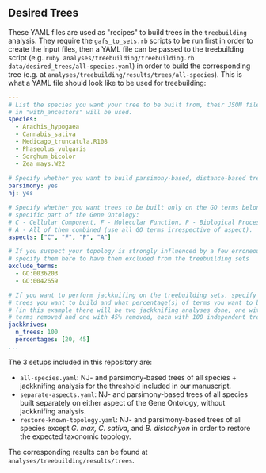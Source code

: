 ## Desired Trees
These YAML files are used as "recipes" to build trees in the `treebuilding` analysis.
They require the `gafs_to_sets.rb` scripts to be run first in order to create the input files, then a YAML file can be passed to the treebuilding script 
(e.g. `ruby analyses/treebuilding/treebuilding.rb data/desired_trees/all-species.yaml`) in order to build the corresponding tree (e.g. at `analyses/treebuilding/results/trees/all-species`).
This is what a YAML file should look like to be used for treebuilding:

```yaml
---
# List the species you want your tree to be built from, their JSON files
# in "with_ancestors" will be used.
species:
  - Arachis_hypogaea
  - Cannabis_sativa
  - Medicago_truncatula.R108
  - Phaseolus_vulgaris
  - Sorghum_bicolor
  - Zea_mays.W22
  
# Specify whether you want to build parsimony-based, distance-based trees or both
parsimony: yes
nj: yes

# Specify whether you want trees to be built only on the GO terms belonging to a 
# specific part of the Gene Ontology:
# C - Cellular Component, F - Molecular Function, P - Biological Process
# A - All of them combined (use all GO terms irrespective of aspect).
aspects: ["C", "F", "P", "A"]

# If you suspect your topology is strongly influenced by a few erroneous terms, you can
# specify them here to have them excluded from the treebuilding sets
exclude_terms:
  - GO:0036203
  - GO:0042659

# If you want to perform jackknifing on the treebuilding sets, specify here how many
# trees you want to build and what percentage(s) of terms you want to be removed
# (in this example there will be two jackknifing analyses done, one with 20% of
# terms removed and one with 45% removed, each with 100 independent trees.)
jackknives: 
  n_trees: 100
  percentages: [20, 45]
...
```

The 3 setups included in this repository are:

- `all-species.yaml`: NJ- and parsimony-based trees of all species + jackknifing analysis for the threshold included in our manuscript.
- `separate-aspects.yaml`: NJ- and parsimony-based trees of all species built separately on either aspect of the Gene Ontology, without jackknifing analysis.
- `restore-known-topology.yaml`: NJ- and parsimony-based trees of all species except *G. max, C. sativa*, and *B. distachyon* in order to restore the expected taxonomic topology.

The corresponding results can be found at `analyses/treebuilding/results/trees`.
